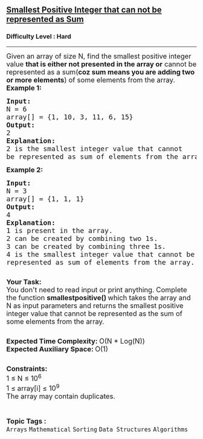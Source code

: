 <h2><a href="https://practice.geeksforgeeks.org/problems/b6b608d4eb1c45f2b5cace77c4914f302ff0f80d/0'">Smallest Positive Integer that can not be represented as Sum</a></h2><h3>Difficulty Level : Hard</h3><hr><div class="problems_problem_content__Xm_eO"><p><span style="font-size:18px">Given an array of size N, find the smallest positive integer value&nbsp;<strong>that is either not presented in the array or</strong>&nbsp;cannot be represented as a sum(<strong>coz sum means you are adding two or more elements</strong>) of some elements from the array.</span><br>
<span style="font-size:18px"><strong>Example 1:</strong></span></p>

<pre><span style="font-size:18px"><strong>Input: </strong>
N = 6
array[] = {1, 10, 3, 11, 6, 15}
<strong>Output: </strong>
2
<strong>Explanation:</strong>
2 is the smallest integer value that cannot 
be represented as sum of elements from the array.</span>
</pre>

<p><span style="font-size:18px"><strong>Example 2:</strong></span></p>

<pre><span style="font-size:18px"><strong>Input: </strong>
N = 3
array[] = {1, 1, 1}
<strong>Output: </strong>
4
<strong>Explanation: </strong>
1 is present in the array. 
2 can be created by combining two 1s.
3 can be created by combining three 1s.
4 is the smallest integer value that cannot be 
represented as sum of elements from the array.</span></pre>

<p><br>
<span style="font-size:18px"><strong>Your Task: &nbsp;</strong><br>
You don't need to read input or print anything. Complete the function <strong>smallestpositive() </strong>which takes the array and N as input parameters and returns the smallest positive integer value that cannot be represented as the sum of some elements from the array.</span></p>

<p><br>
<span style="font-size:18px"><strong>Expected Time Complexity: </strong>O(N * Log(N))<br>
<strong>Expected Auxiliary Space: </strong>O(1)</span></p>

<p><br>
<span style="font-size:18px"><strong>Constraints:</strong><br>
1 ≤ N ≤ 10<sup>6</sup><br>
1 ≤ array[i] ≤ 10<sup>9</sup><br>
The array may contain duplicates.</span></p>
</div><br><p><span style=font-size:18px><strong>Topic Tags : </strong><br><code>Arrays</code>&nbsp;<code>Mathematical</code>&nbsp;<code>Sorting</code>&nbsp;<code>Data Structures</code>&nbsp;<code>Algorithms</code>&nbsp;